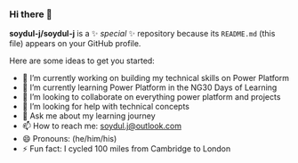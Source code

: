 ### Hi there 👋

**soydul-j/soydul-j** is a ✨ _special_ ✨ repository because its `README.md` (this file) appears on your GitHub profile.

Here are some ideas to get you started:

- 🔭 I’m currently working on building my technical skills on Power Platform
- 🌱 I’m currently learning Power Platform in the NG30 Days of Learning
- 👯 I’m looking to collaborate on everything power platform and projects
- 🤔 I’m looking for help with technical concepts 
- 💬 Ask me about my learning journey
- 📫 How to reach me: soydul.j@outlook.com
- 😄 Pronouns: (he/him/his)
- ⚡ Fun fact: I cycled 100 miles from Cambridge to London
